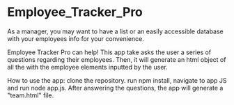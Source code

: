# Employee_Tracker_Pro

As a manager, you may want to have a list or an easily accessible database with your employees info for your convenience. 

Employee Tracker Pro can help!
This app take asks the user a series of questions regarding their employees. Then, it will generate an html object of all the with
the employee elements inputted by the user.


How to use the app:
clone the repository. run npm install, navigate to app JS and run node app.js. After answering the questions, the app will generate a 
"team.html" file.
